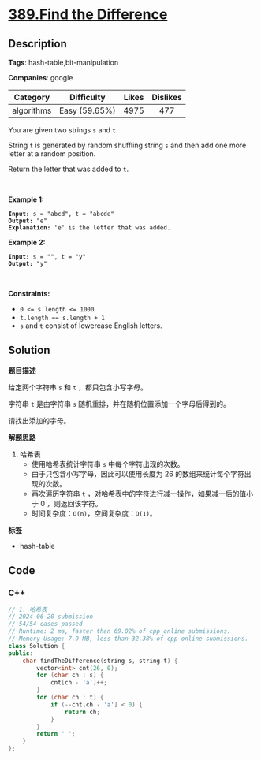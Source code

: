 # [389.Find the Difference](https://leetcode.com/problems/find-the-difference/description/)

## Description

**Tags**: hash-table,bit-manipulation

**Companies**: google

|  Category  |  Difficulty   | Likes | Dislikes |
| :--------: | :-----------: | :---: | :------: |
| algorithms | Easy (59.65%) | 4975  |   477    |

<p>You are given two strings <code>s</code> and <code>t</code>.</p>
<p>String <code>t</code> is generated by random shuffling string <code>s</code> and then add one more letter at a random position.</p>
<p>Return the letter that was added to <code>t</code>.</p>
<p>&nbsp;</p>
<p><strong class="example">Example 1:</strong></p>
<pre><code><strong>Input:</strong> s = &quot;abcd&quot;, t = &quot;abcde&quot;
<strong>Output:</strong> &quot;e&quot;
<strong>Explanation:</strong> &#39;e&#39; is the letter that was added.</code></pre>
<p><strong class="example">Example 2:</strong></p>
<pre><code><strong>Input:</strong> s = &quot;&quot;, t = &quot;y&quot;
<strong>Output:</strong> &quot;y&quot;</code></pre>
<p>&nbsp;</p>
<p><strong>Constraints:</strong></p>
<ul>
  <li><code>0 &lt;= s.length &lt;= 1000</code></li>
  <li><code>t.length == s.length + 1</code></li>
  <li><code>s</code> and <code>t</code> consist of lowercase English letters.</li>
</ul>

## Solution

**题目描述**

给定两个字符串 `s` 和 `t` ，都只包含小写字母。

字符串 `t` 是由字符串 `s` 随机重排，并在随机位置添加一个字母后得到的。

请找出添加的字母。

**解题思路**

1. 哈希表
   - 使用哈希表统计字符串 `s` 中每个字符出现的次数。
   - 由于只包含小写字母，因此可以使用长度为 26 的数组来统计每个字符出现的次数。
   - 再次遍历字符串 `t` ，对哈希表中的字符进行减一操作，如果减一后的值小于 0 ，则返回该字符。
   - 时间复杂度：`O(n)`，空间复杂度：`O(1)`。

**标签**

- hash-table

<!-- code start -->
## Code

### C++

```cpp
// 1. 哈希表
// 2024-06-20 submission
// 54/54 cases passed
// Runtime: 2 ms, faster than 69.02% of cpp online submissions.
// Memory Usage: 7.9 MB, less than 32.38% of cpp online submissions.
class Solution {
public:
    char findTheDifference(string s, string t) {
        vector<int> cnt(26, 0);
        for (char ch : s) {
            cnt[ch - 'a']++;
        }
        for (char ch : t) {
            if (--cnt[ch - 'a'] < 0) {
                return ch;
            }
        }
        return ' ';
    }
};
```

<!-- code end -->
